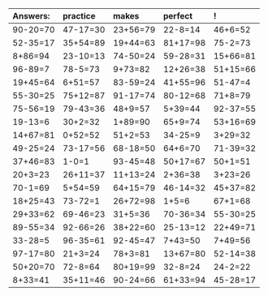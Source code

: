 | Answers: | practice | makes | perfect | ! |
| :--- | :--- | :--- | :--- | :--- |
| 90-20=70 | 47-17=30 | 23+56=79 | 22-8=14 | 46+6=52 | 
| 52-35=17 | 35+54=89 | 19+44=63 | 81+17=98 | 75-2=73 | 
| 8+86=94 | 23-10=13 | 74-50=24 | 59-28=31 | 15+66=81 | 
| 96-89=7 | 78-5=73 | 9+73=82 | 12+26=38 | 51+15=66 | 
| 19+45=64 | 6+51=57 | 83-59=24 | 41+55=96 | 51-47=4 | 
| 55-30=25 | 75+12=87 | 91-17=74 | 80-12=68 | 71+8=79 | 
| 75-56=19 | 79-43=36 | 48+9=57 | 5+39=44 | 92-37=55 | 
| 19-13=6 | 30+2=32 | 1+89=90 | 65+9=74 | 53+16=69 | 
| 14+67=81 | 0+52=52 | 51+2=53 | 34-25=9 | 3+29=32 | 
| 49-25=24 | 73-17=56 | 68-18=50 | 64+6=70 | 71-39=32 | 
| 37+46=83 | 1-0=1 | 93-45=48 | 50+17=67 | 50+1=51 | 
| 20+3=23 | 26+11=37 | 11+13=24 | 2+36=38 | 3+23=26 | 
| 70-1=69 | 5+54=59 | 64+15=79 | 46-14=32 | 45+37=82 | 
| 18+25=43 | 73-72=1 | 26+72=98 | 1+5=6 | 67+1=68 | 
| 29+33=62 | 69-46=23 | 31+5=36 | 70-36=34 | 55-30=25 | 
| 89-55=34 | 92-66=26 | 38+22=60 | 25-13=12 | 22+49=71 | 
| 33-28=5 | 96-35=61 | 92-45=47 | 7+43=50 | 7+49=56 | 
| 97-17=80 | 21+3=24 | 78+3=81 | 13+67=80 | 52-14=38 | 
| 50+20=70 | 72-8=64 | 80+19=99 | 32-8=24 | 24-2=22 | 
| 8+33=41 | 35+11=46 | 90-24=66 | 61+33=94 | 45-28=17 | 
